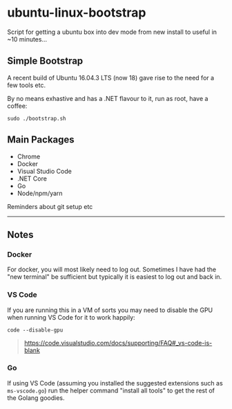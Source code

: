 # ubuntu-linux-bootstrap

Script for getting a ubuntu box into dev mode from new install to useful in ~10 minutes...

## Simple Bootstrap

A recent build of Ubuntu 16.04.3 LTS (now 18) gave rise to the need for a few tools etc.

By no means exhastive and has a .NET flavour to it, run as root, have a coffee:

    sudo ./bootstrap.sh

## Main Packages

* Chrome
* Docker
* Visual Studio Code
* .NET Core
* Go
* Node/npm/yarn

Reminders about git setup etc

---

## Notes

### Docker

For docker, you will most likely need to log out. Sometimes I have had the "new terminal" be sufficient but typically it is easiest to log out and back in.

### VS Code

If you are running this in a VM of sorts you may need to disable the GPU when running VS Code for it to work happily:

    code --disable-gpu

> https://code.visualstudio.com/docs/supporting/FAQ#_vs-code-is-blank

### Go

If using VS Code (assuming you installed the suggested extensions such as `ms-vscode.go`) run the helper command "install all tools" to get the rest of the Golang goodies.

